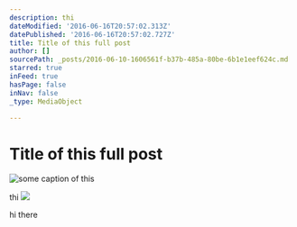 ```yaml
---
description: thi
dateModified: '2016-06-16T20:57:02.313Z'
datePublished: '2016-06-16T20:57:02.727Z'
title: Title of this full post
author: []
sourcePath: _posts/2016-06-10-1606561f-b37b-485a-80be-6b1e1eef624c.md
starred: true
inFeed: true
hasPage: false
inNav: false
_type: MediaObject

---
```

# Title of this full post
![some caption of this](https://s3-us-west-2.amazonaws.com/the-grid-img/p/f539d09ebcf94baf5b30df63b8dfa53bbf776e42.jpg)

thi
![](https://the-grid-user-content.s3-us-west-2.amazonaws.com/3e18cd8b-3dc4-4296-bc9a-4355b7109584.png)

hi there